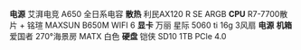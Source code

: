 **电源** 艾湃电竞 A650 全日系电容
**散热** 利民AX120 R SE ARGB
**CPU** R7-7700散片  + 铭瑄 MAXSUN B650M WIFI 6
**显卡** 万丽 星际 5060 ti 16g 3风扇
**电源** 
**机箱** 爱国者 270°海景房 MATX 白色
**硬盘** 铠侠 SD10 1TB PCle 4.0
